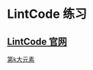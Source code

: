 # LintCode 练习

## [LintCode 官网](http://www.lintcode.com/zh-cn/problem/)

[第k大元素](http://www.lintcode.com/zh-cn/problem/kth-largest-element/)
